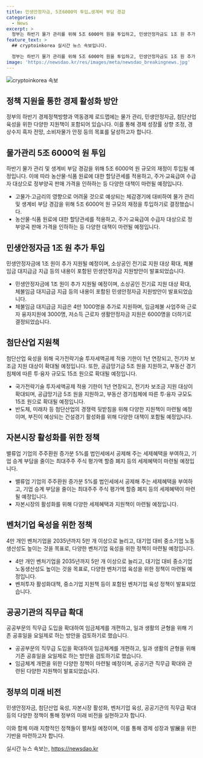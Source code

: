 ```yaml
---
title: 민생안정자금, 5조6000억 투입…생계비 부담 경감
categories:
  - News
excerpt: >
  정부는 하반기 물가 관리를 위해 5조 6000억 원을 투입하고, 민생안정자금도 1조 원 추가 투입을 결정했다. 추가로, 첨단산업 육성을 위해 투자세액공제 적용을 1년 연장함과 전기차 보조금 지원 대상을 확대하는 등의 정책을 발표했다. 경제성장률 전망치를 상향조정하고, 물가와 소비자물가 상승률에 대한 전망 또한 발표되었다. 뿐만 아니라, 부동산 및 공급망 안정화를 위한 정책도 포함돼 있으며, 성장을 이끌 벤처기업 수를 2035년까지 5만 개로 늘리기로 했다. 부동산 관련 정책과 사회복지적인 측면도 고려됐다.
feature_text: >
  ## cryptoinkorea 실시간 뉴스 속보입니다.

  정부는 하반기 물가 관리를 위해 5조 6000억 원을 투입하고, 민생안정자금도 1조 원 추가 투입을 결정했다. 추가로, 첨단산업 육성을 위해 투자세액공제 적용을 1년 연장함과 전기차 보조금 지원 대상을 확대하는 등의 정책을 발표했다. 경제성장률 전망치를 상향조정하고, 물가와 소비자물가 상승률에 대한 전망 또한 발표되었다. 뿐만 아니라, 부동산 및 공급망 안정화를 위한 정책도 포함돼 있으며, 성장을 이끌 벤처기업 수를 2035년까지 5만 개로 늘리기로 했다. 부동산 관련 정책과 사회복지적인 측면도 고려됐다.
image: 'https://newsdao.kr/res/images/meta/newsdao_breakingnews.jpg'
---
```


<p><img src="https://newsdao.kr/res/images/meta/newsdao_breakingnews.jpg" alt="cryptoinkorea 속보" /></p>

<h2 data-ke-size="size26">정책 지원을 통한 경제 활성화 방안</h2>

<p data-ke-size="size16">정부의 하반기 경제정책방향과 역동경제 로드맵에는 물가 관리, 민생안정자금, 첨단산업 육성을 위한 다양한 지원책이 포함되어 있습니다. 이를 통해 경제 성장률 상향 조정, 경상수지 흑자 전망, 소비자물가 안정 등의 목표를 달성하고자 합니다.</p>

<h2 data-ke-size="size24">물가관리 5조 6000억 원 투입</h2>

<p data-ke-size="size16">하반기 물가 관리 및 생계비 부담 경감을 위해 5조 6000억 원 규모의 재정이 투입될 예정입니다. 이에 따라 농산물·식품 원료에 대한 할당관세를 적용하고, 주거·교육급여 수급자 대상으로 정부양곡 판매 가격을 인하하는 등 다양한 대책이 마련될 예정입니다.</p>

<ul>
    <li>고물가·고금리의 영향으로 어려울 것으로 예상되는 체감경기에 대비하여 물가 관리 및 생계비 부담 경감을 위해 5조 6000억 원 규모의 재정을 투입하기로 결정했습니다.</li>
    <li>농산물·식품 원료에 대한 할당관세를 적용하고, 주거·교육급여 수급자 대상으로 정부양곡 판매 가격을 인하하는 등 다양한 대책이 마련될 예정입니다.</li>
</ul>

<h2 data-ke-size="size24">민생안정자금 1조 원 추가 투입</h2>

<p data-ke-size="size16">민생안정자금에 1조 원이 추가 지원될 예정이며, 소상공인 전기료 지원 대상 확대, 체불임금 대지급금 지급 등의 내용이 포함된 민생안정자금 지원방안이 발표되었습니다.</p>

<ul>
    <li>민생안정자금에 1조 원이 추가 지원될 예정이며, 소상공인 전기료 지원 대상 확대, 체불임금 대지급금 지급 등의 내용이 포함된 민생안정자금 지원방안이 발표되었습니다.</li>
    <li>체불임금 대지급금 지급은 4만 1000명을 추가로 지원하며, 임금체불 사업주와 근로자 융자지원에 3000명, 저소득 근로자 생활안정자금 지원은 6000명을 더하기로 결정되었습니다.</li>
</ul>

<h2 data-ke-size="size24">첨단산업 지원책</h2>

<p data-ke-size="size16">첨단산업 육성을 위해 국가전략기술 투자세액공제 적용 기한이 1년 연장되고, 전기차 보조금 지원 대상이 확대될 예정입니다. 또한, 공급망기금 5조 원을 지원하고, 부동산 경기침체에 따른 투·융자 규모도 15조 원으로 확대될 예정입니다.</p>

<ul>
    <li>국가전략기술 투자세액공제 적용 기한이 1년 연장되고, 전기차 보조금 지원 대상이 확대되며, 공급망기금 5조 원을 지원하고, 부동산 경기침체에 따른 투·융자 규모도 15조 원으로 확대될 예정입니다.</li>
    <li>반도체, 미래차 등 첨단산업의 경쟁력 뒷받침을 위해 다양한 지원책이 마련될 예정이며, 부진이 예상되는 건설경기 활성화를 위해 다양한 대책이 포함될 예정입니다.</li>
</ul>

<h2 data-ke-size="size24">자본시장 활성화를 위한 정책</h2>

<p data-ke-size="size16">밸류업 기업의 주주환원 증가분 5%를 법인세에서 공제해 주는 세제혜택을 부여하고, 기업 승계 부담을 줄이는 최대주주 주식 평가액 할증 폐지 등의 세제혜택이 마련될 예정입니다.</p>

<ul>
    <li>밸류업 기업의 주주환원 증가분 5%를 법인세에서 공제해 주는 세제혜택을 부여하고, 기업 승계 부담을 줄이는 최대주주 주식 평가액 할증 폐지 등의 세제혜택이 마련될 예정입니다.</li>
    <li>자본시장의 활성화를 위해 다양한 세제혜택과 지원책이 마련될 예정입니다.</li>
</ul>

<h2 data-ke-size="size24">벤처기업 육성을 위한 정책</h2>

<p data-ke-size="size16">4만 개인 벤처기업을 2035년까지 5만 개 이상으로 늘리고, 대기업 대비 중소기업 노동생산성도 높이는 것을 목표로, 다양한 벤처기업 육성을 위한 정책이 마련될 예정입니다.</p>

<ul>
    <li>4만 개인 벤처기업을 2035년까지 5만 개 이상으로 늘리고, 대기업 대비 중소기업 노동생산성도 높이는 것을 목표로, 다양한 벤처기업 육성을 위한 정책이 마련될 예정입니다.</li>
    <li>벤처투자 활성화대책, 중소기업 지원책 등이 포함된 벤처기업 육성 정책이 발표되었습니다.</li>
</ul>

<h2 data-ke-size="size24">공공기관의 직무급 확대</h2>

<p data-ke-size="size16">공공부문의 직무급 도입을 확대하여 임금체계를 개편하고, 일과 생활의 균형을 위해 기존 공휴일을 요일제로 하는 방안을 검토하기로 했습니다.</p>

<ul>
    <li>공공부문의 직무급 도입을 확대하여 임금체계를 개편하고, 일과 생활의 균형을 위해 기존 공휴일을 요일제로 하는 방안을 검토하기로 했습니다.</li>
    <li>임금체계 개편을 위한 다양한 정책이 마련될 예정이며, 공공기관 직무급 확대와 관련된 다양한 지원책이 발표되었습니다.</li>
</ul>

<h2 data-ke-size="size24">정부의 미래 비전</h2>

<p data-ke-size="size16">민생안정자금, 첨단산업 육성, 자본시장 활성화, 벤처기업 육성, 공공기관의 직무급 확대 등의 다양한 정책이 통해 정부의 미래 비전을 실현하고자 합니다.</p>

<p data-ke-size="size16">이와 함께 미래 지향적인 정책들이 펼쳐질 예정이며, 이를 통해 경제 성장과 발展을 위한 기반을 마련하고자 합니다.</p>
실시간 뉴스 속보는, <a href="https://newsdao.kr" rel="dofollow">https://newsdao.kr</a>


